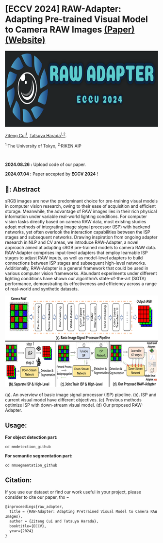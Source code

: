 # [ECCV 2024] RAW-Adapter: Adapting Pre-trained Visual Model to Camera RAW Images [(Paper)](https://arxiv.org/abs/2408.14802) [(Website)](https://cuiziteng.github.io/RAW_Adapter_web/)

<div align="center">
  <img src="./pics/logo.jpg" height="250">
</div>


[Ziteng Cui<sup>1</sup>](https://cuiziteng.github.io/), 
[Tatsuya Harada<sup>1,2</sup>](https://www.mi.t.u-tokyo.ac.jp/harada/). 

<sup>1.</sup>The University of Tokyo, <sup>2.</sup>RIKEN AIP

<br/>

**2024.08.26 :** Upload code of our paper. 

**2024.07.04 :** Paper accepted by **ECCV 2024** ! 

## 🚀: Abstract 

sRGB images are now the predominant choice for pre-training visual models in computer vision research, owing to their ease of acquisition and efficient storage. Meanwhile, the advantage of RAW images lies in their rich physical information under variable real-world lighting conditions. For computer vision tasks directly based on camera RAW data, most existing studies adopt methods of integrating image signal processor (ISP) with backend networks, yet often overlook the interaction capabilities between the ISP stages and subsequent networks. Drawing inspiration from ongoing adapter research in NLP and CV areas, we introduce RAW-Adapter, a novel approach aimed at adapting sRGB pre-trained models to camera RAW data. RAW-Adapter comprises input-level adapters that employ learnable ISP stages to adjust RAW inputs, as well as model-level adapters to build connections between ISP stages and subsequent high-level networks. Additionally, RAW-Adapter is a general framework that could be used in various computer vision frameworks. Abundant experiments under different lighting conditions have shown our algorithm’s state-of-the-art (SOTA) performance, demonstrating its effectiveness and efficiency across a range of real-world and synthetic datasets.

<div align="center">
  <img src="./pics/Fig1.png" height="300">
</div>
<p align="left">
(a). An overview of basic image signal processor (ISP) pipeline. (b). ISP and current visual model have different objectives. (c) Previous methods optimize ISP with down-stream visual model. (d) Our proposed RAW-Adapter.
</p>

## Usage:

**For object detection part:**

```
cd mmdetection_github
```

**For semantic segmentation part:**

```
cd mmsegmentation_github
```

## Citation:

If you use our dataset or find our work useful in your project, please consider to cite our paper, thx ~

```
@inproceedings{raw_adapter,
  title = {RAW-Adapter: Adapting Pretrained Visual Model to Camera RAW Images},
  author = {Ziteng Cui and Tatsuya Harada},
  booktitle={ECCV},
  year={2024}
}
```
